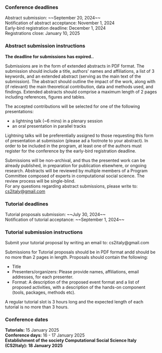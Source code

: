 <h3>Conference deadlines</h3>
Abstract submission: ~~September 20, 2024~~<br/>
Notification of abstract acceptance: November 1, 2024<br/>
Early-bird registration deadline: December 1, 2024<br/>
Registrations close: January 10, 2025<br/>

<h3>Abstract submission instructions</h3>
<b>The deadline for submissions has expired.</a>.</b><br/>

Submissions are in the form of extended abstracts in PDF format. The submission should include a title, authors' names and affiliations, a list of 3 keywords, and an extended abstract (serving as the main text of the submission). The abstract should outline the impact of the work, along with (if relevant) the main theoretical contribution, data and methods used, and findings. Extended abstracts should comprise a maximum length of 2 pages including references, figures and tables.

The accepted contributions will be selected for one of the following presentations:
* a lightning talk (~6 mins) in a plenary session
* an oral presentation in parallel tracks<br/>

Lightning talks will be preferentially assigned to those requesting this form of presentation at submission (please ad a footnote to your abstract). In order to be included in the program, at least one of the authors must register for the conference by the early-bird registration deadline.<br/>

Submissions will be non-archival, and thus the presented work can be already published, in preparation for publication elsewhere, or ongoing research. Abstracts will be reviewed by multiple members of a Program Committee composed of experts in computational social science. The review process will be single-blind.<br/>
For any questions regarding abstract submissions, please write to: cs2italy@gmail.com

<h3>Tutorial deadlines</h3>
Tutorial proposals submission: ~~July 30, 2024~~<br/>
Notification of tutorial acceptance: ~~September 1, 2024~~<br/>

<h3>Tutorial submission instructions</h3>
Submit your tutorial proposal by writing an email to: cs2italy@gmail.com<br/>

Submissions for Tutorial proposals should be in PDF format andd should be no more than 2 pages in length. Proposals should contain the following:
* Title
* Presenters/organizers:  Please provide names, affiliations, email addresses, for each presenter. 
* Format: A description of the proposed event format and a list of proposed activities, with a description of the hands-on component (tools, packages, methods etc). 

A regular tutorial slot is 3 hours long and the expected length of each tutorial is no more than 3 hours.<br/>

<h3>Conference dates</h3>
<b>Tutorials:</b> 15 January 2025<br/>
<b>Conference days:</b> 16 - 17 January 2025<br/>
<b>Establishment of the society <b>Computational Social Science Italy (CS2Italy):</b> 18 January 2025
